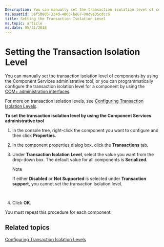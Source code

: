 ```yaml
---
Description: You can manually set the transaction isolation level of components by using the Component Services administrative tool, or you can programmatically configure the transaction isolation level for a component by using the COM+ administration interfaces.
ms.assetid: 3ef5b805-334d-4803-be67-00c9e35cdcc6
title: Setting the Transaction Isolation Level
ms.topic: article
ms.date: 05/31/2018
---
```


# Setting the Transaction Isolation Level

You can manually set the transaction isolation level of components by using the Component Services administrative tool, or you can programmatically configure the transaction isolation level for a component by using the [COM+ administration interfaces](com--administration-interfaces.md).

For more on transaction isolation levels, see [Configuring Transaction Isolation Levels](configuring-transaction-isolation-levels.md).

**To set the transaction isolation level by using the Component Services administrative tool**

1.  In the console tree, right-click the component you want to configure and then click **Properties**.

2.  In the component properties dialog box, click the **Transactions** tab.

3.  Under **Transaction Isolation Level**, select the value you want from the drop-down box. The default value for all components is **Serialized**.

    > [!Note]  
    > If either **Disabled** or **Not Supported** is selected under **Transaction support**, you cannot set the transaction isolation level.

     

4.  Click **OK**.

You must repeat this procedure for each component.

## Related topics

<dl> <dt>

[Configuring Transaction Isolation Levels](configuring-transaction-isolation-levels.md)
</dt> </dl>

 

 



